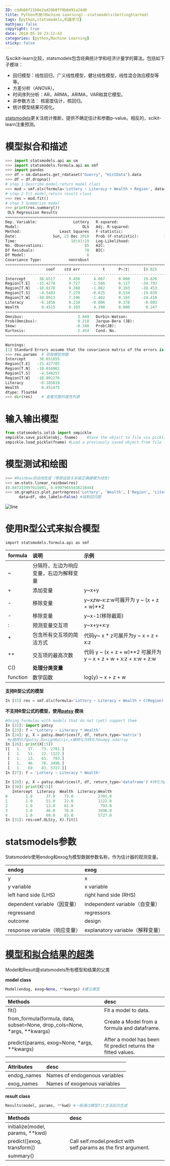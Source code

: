 ```yaml
---
ID: cddb66f21b0e2ad29b0ff9b8491a24d0  
title: Python手册(Machine Learning)--statsmodels(GettingStarted)  
tags: [python,statsmodels,机器学习]  
mathjax: false  
copyright: true  
date: 2018-05-10 23:12:43  
categories: [python,Machine Learning]  
sticky: false  
---
```


与scikit-learn比较，statsmodels包含经典统计学和经济计量学的算法。包括如下子模块：  
  
-   回归模型：线性回归，广义线性模型，健壮线性模型，线性混合效应模型等等。  
-   方差分析（ANOVA）。  
-   时间序列分析：AR，ARMA，ARIMA，VAR和其它模型。  
-   非参数方法： 核密度估计，核回归。  
-   统计模型结果可视化。  
  
[statsmodels](http://www.statsmodels.org/stable/index.html#table-of-contents)更关注统计推断，提供不确定估计和参数p-value。相反的，scikit-learn注重预测。  
 
  
<!-- more -->  
   
# 模型拟合和描述  
```python  
>>> import statsmodels.api as sm  
>>> import statsmodels.formula.api as smf  
>>> import pandas  
>>> df = sm.datasets.get_rdataset("Guerry", "HistData").data  
>>> df = df.dropna()  
# step 1 Describe model,return model class  
>>> mod = smf.ols(formula='Lottery ~ Literacy + Wealth + Region', data=df)  
# step 2 Fit model,return result class  
>>> res = mod.fit()  
# step 3 Summarize model  
>>> print(res.summary())  
 OLS Regression Results                              
==============================================================================  
Dep. Variable:                Lottery   R-squared:                       0.338  
Model:                            OLS   Adj. R-squared:                  0.287  
Method:                 Least Squares   F-statistic:                     6.636  
Date:                Sun, 23 Dec 2018   Prob (F-statistic):           1.07e-05  
Time:                        18:41:19   Log-Likelihood:                -375.30  
No. Observations:                  85   AIC:                             764.6  
Df Residuals:                      78   BIC:                             781.7  
Df Model:                           6                                           
Covariance Type:            nonrobust                                           
===============================================================================  
                  coef    std err          t      P>|t|      [0.025      0.975]  
-------------------------------------------------------------------------------  
Intercept      38.6517      9.456      4.087      0.000      19.826      57.478  
Region[T.E]   -15.4278      9.727     -1.586      0.117     -34.793       3.938  
Region[T.N]   -10.0170      9.260     -1.082      0.283     -28.453       8.419  
Region[T.S]    -4.5483      7.279     -0.625      0.534     -19.039       9.943  
Region[T.W]   -10.0913      7.196     -1.402      0.165     -24.418       4.235  
Literacy       -0.1858      0.210     -0.886      0.378      -0.603       0.232  
Wealth          0.4515      0.103      4.390      0.000       0.247       0.656  
==============================================================================  
Omnibus:                        3.049   Durbin-Watson:                   1.785  
Prob(Omnibus):                  0.218   Jarque-Bera (JB):                2.694  
Skew:                          -0.340   Prob(JB):                        0.260  
Kurtosis:                       2.454   Cond. No.                         371.  
==============================================================================  
  
Warnings:  
[1] Standard Errors assume that the covariance matrix of the errors is correctly specified.  
>>> res.params  # 获取模型参数  
Intercept      38.651655  
Region[T.E]   -15.427785  
Region[T.N]   -10.016961  
Region[T.S]    -4.548257  
Region[T.W]   -10.091276  
Literacy       -0.185819  
Wealth          0.451475  
dtype: float64  
>>> dir(res)    # 查看完整的属性列表  
```  
  
# 输入输出模型  
```python  
from statsmodels.iolib import smpickle  
smpickle.save_pickle(obj, fname)	#Save the object to file via pickling.  
smpickle.load_pickle(fname)	#Load a previously saved object from file  
```  
  
# 模型测试和绘图  
```python  
>>> #Rainbow测试线性度（零假设是关系被正确建模为线性)  
>>> sm.stats.linear_rainbow(res)  
(0.847233997615691, 0.6997965543621644)  
>>> sm.graphics.plot_partregress('Lottery', 'Wealth', ['Region', 'Literacy'],  
      data=df, obs_labels=False) #绘制回归图  
```  
  
![line](/images/line.png)  
  
  
# 使用R型公式来拟合模型  
`import statsmodels.formula.api as smf`  
  
| formula  | 说明  | 示例|  
| -------- | :------------ | :---------- |  
| ~  | 分隔符，左边为响应变量，右边为解释变量 |  |  
| +  | 添加变量 | y~x+y  |  
| -  | 移除变量 | y~x*z*w–x:z:w可展开为 y ~ (x + z + w)**2 |  
| - | 移除变量 | y~x-1(移除截距)  |  
| :  | 预测变量交互项 | y~x+y+x:y |  
| *  | 包含所有交互项的简洁方式| 代码y~ x * z可展开为y ~ x + z + x:z  |  
| **  | 交互项的最高次数  | 代码 y ~ (x + z + w)**2 可展开为 y ~ x + z + w + x:z + x:w + z:w |  
| C()|**处理分类变量**  | |  
| function | 数学函数 | log(y) ~ x + z + w |  
  
**支持R型公式的模型**  
```python  
In [15] res = smf.ols(formula='Lottery ~ Literacy + Wealth + C(Region) -1 ', data=df).fit()  
```  
  
**不支持R型公式的模型，使用[patsy][patsy] 模块**  
  
[patsy]: https://patsy.readthedocs.io/en/latest/overview.html  
```python  
#Using formulas with models that do not (yet) support them  
In [22]: import patsy  
In [23]: f = 'Lottery ~ Literacy * Wealth'  
In [24]: y, X = patsy.dmatrices(f, df, return_type='matrix')  
 #y被转化为patsy.DesignMatrix,x被转化为转化为numpy.ndarray  
In [26]: print(X[:5])  
[[   1.   37.   73. 2701.]  
 [   1.   51.   22. 1122.]  
 [   1.   13.   61.  793.]  
 [   1.   46.   76. 3496.]  
 [   1.   69.   83. 5727.]]  
In [27]: f = 'Lottery ~ Literacy * Wealth'  
  
In [28]: y, X = patsy.dmatrices(f, df, return_type='dataframe') #转化为pandas.dataframe  
In [30]: print(X[:5])  
   Intercept  Literacy  Wealth  Literacy:Wealth  
0        1.0      37.0    73.0           2701.0  
1        1.0      51.0    22.0           1122.0  
2        1.0      13.0    61.0            793.0  
3        1.0      46.0    76.0           3496.0  
4        1.0      69.0    83.0           5727.0  
In [31]: res=smf.OLS(y, X).fit()  
```  
  
# statsmodels参数  
  
Statsmodels使用endog和exog为模型数据参数名称，作为估计器的观测变量。  
  
endog|exog  
:------|:------  
y|	x  
y variable	|x variable  
left hand side (LHS)	|right hand side (RHS)  
dependent variable（因变量）|	independent variable（自变量）  
regressand	|regressors  
outcome	|design  
response variable（响应变量）|explanatory variable（解释变量）  
  
  
# [模型和拟合结果的超类](https://www.statsmodels.org/stable/dev/internal.html#model-and-results-classes)  
  
Model和Result是statsmodels所有模型和结果的父类  
  
**model class**  
```python  
Model(endog, exog=None, **kwargs) #建立模型  
```  
Methods|desc  
:---|:---  
fit()|Fit a model to data.  
from_formula(formula, data, subset=None, drop_cols=None, *args, **kwargs)|Create a Model from a formula and dataframe.  
predict(params, exog=None, *args, **kwargs)|After a model has been fit predict returns the fitted values.  
  
Attributes|desc  
:---|:---  
endog_names|Names of endogenous variables  
exog_names|Names of exogenous variables  
  
**result class**  
```python  
Results(model, params, **kwd) #一般通过模型fit方法拟合生成  
```  
Methods|desc  
:---|:---  
initialize(model, params, **kwd)	|  
predict([exog, transform])|Call self.model.predict with self.params as the first argument.  
summary()|  
  
  
  
